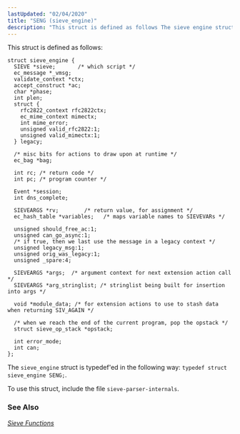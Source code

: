 ```yaml
---
lastUpdated: "02/04/2020"
title: "SENG (sieve_engine)"
description: "This struct is defined as follows The sieve engine struct is typedef ed in the following way typedef struct sieve engine SENG To use this struct include the file sieve parser internals Chapter 44 Sieve Functions..."
---
```


This struct is defined as follows:

```
struct sieve_engine {
  SIEVE *sieve;       /* which script */
  ec_message *_vmsg;
  validate_context *ctx;
  accept_construct *ac;
  char *phase;
  int plen;
  struct {
    rfc2822_context rfc2822ctx;
    ec_mime_context mimectx;
    int mime_error;
    unsigned valid_rfc2822:1;
    unsigned valid_mimectx:1;
  } legacy;

  /* misc bits for actions to draw upon at runtime */
  ec_bag *bag;

  int rc; /* return code */
  int pc; /* program counter */

  Event *session;
  int dns_complete;

  SIEVEARGS *rv;        /* return value, for assignment */
  ec_hash_table *variables;   /* maps variable names to SIEVEVARs */

  unsigned should_free_ac:1;
  unsigned can_go_async:1;
  /* if true, then we last use the message in a legacy context */
  unsigned legacy_msg:1;
  unsigned orig_was_legacy:1;
  unsigned _spare:4;

  SIEVEARGS *args;  /* argument context for next extension action call */
  SIEVEARGS *arg_stringlist; /* stringlist being built for insertion into args */

  void *module_data; /* for extension actions to use to stash data when returning SIV_AGAIN */

  /* when we reach the end of the current program, pop the opstack */
  struct sieve_op_stack *opstack;

  int error_mode;
  int can;
};
```

The `sieve_engine` struct is typedef'ed in the following way: `typedef struct sieve_engine SENG;`.

To use this struct, include the file `sieve-parser-internals`.

### <a name="idp34493376"></a> See Also

[*Sieve Functions*](/momentum/3/3-api/3-api-sieve)